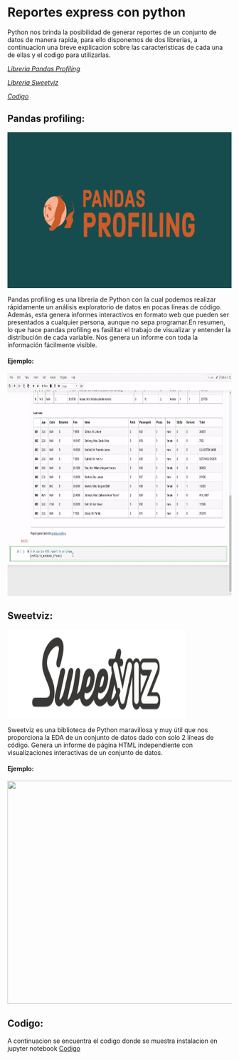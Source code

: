 # Reportes express con python
Python nos brinda la posibilidad de generar reportes de un conjunto de datos de manera rapida, para ello disponemos de dos librerias,
a continuacion una breve explicacion sobre las caracteristicas de cada una de ellas y el codigo para utilizarlas.

[*Libreria Pandas Profiling*](#id1)

[*Libreria  Sweetviz*](#id2)

[*Codigo*](#id3)

## Pandas profiling:<a name="id1"></a>

<img src="https://github.com/f3derico1991/Python_reportes_express/blob/main/imagenes/pandasprofiling.png" width="550" height="350" />

Pandas profiling es una libreria de Python con la cual podemos realizar rápidamente un análisis exploratorio de datos en pocas líneas de código. Además, esta genera informes interactivos en formato web que pueden ser presentados a cualquier persona, aunque no sepa programar.En resumen, lo que hace pandas profiling es fasilitar el trabajo de visualizar y entender la distribución de cada variable. Nos genera un informe con toda la información fácilmente visible.

#### Ejemplo:

<img src="https://github.com/f3derico1991/Python_reportes_express/blob/main/imagenes/0_nyIppLKXNHlrR9_4.gif" width="650" height="500" />


## Sweetviz:<a name="id2"></a>

<img src="https://github.com/f3derico1991/Python_reportes_express/blob/main/imagenes/sweetvez.png" width="400" height="200" />

Sweetviz es una biblioteca de Python maravillosa y muy útil que nos proporciona la EDA de un conjunto de datos dado con solo 2 líneas de código. Genera un informe de página HTML independiente con visualizaciones interactivas de un conjunto de datos.

#### Ejemplo:


<img src="https://miro.medium.com/max/700/1*B5NkjnuUXyCOQ1hwsHFPYA.gif" width="650" height="500" />



## Codigo:<a name="id3"></a>
A continuacion se encuentra el codigo donde se muestra instalacion en jupyter notebook
[Codigo](https://github.com/f3derico1991/Python_reportes_express/blob/main/codigo_reportes.py)

